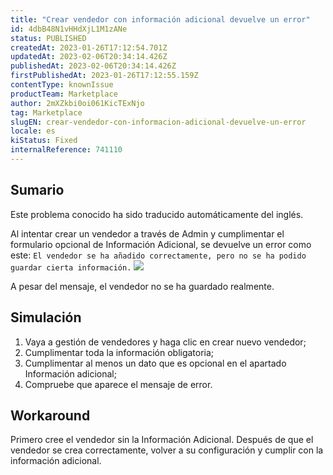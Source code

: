 ```yaml
---
title: "Crear vendedor con información adicional devuelve un error"
id: 4dbB48N1vHHdXjL1M1zANe
status: PUBLISHED
createdAt: 2023-01-26T17:12:54.701Z
updatedAt: 2023-02-06T20:34:14.426Z
publishedAt: 2023-02-06T20:34:14.426Z
firstPublishedAt: 2023-01-26T17:12:55.159Z
contentType: knownIssue
productTeam: Marketplace
author: 2mXZkbi0oi061KicTExNjo
tag: Marketplace
slugEN: crear-vendedor-con-informacion-adicional-devuelve-un-error
locale: es
kiStatus: Fixed
internalReference: 741110
---
```


## Sumario

<div class="alert alert-info">
  <p>Este problema conocido ha sido traducido automáticamente del inglés.</p>
</div>



Al intentar crear un vendedor a través de Admin y cumplimentar el formulario opcional de Información Adicional, se devuelve un error como este:
`El vendedor se ha añadido correctamente, pero no se ha podido guardar cierta información.`
 ![](https://vtexhelp.zendesk.com/attachments/token/FYe7irRht0psXP4PwkEH7fm05/?name=image.png)

A pesar del mensaje, el vendedor no se ha guardado realmente.


##

## Simulación



1. Vaya a gestión de vendedores y haga clic en crear nuevo vendedor;
2. Cumplimentar toda la información obligatoria;
3. Cumplimentar al menos un dato que es opcional en el apartado Información adicional;
4. Compruebe que aparece el mensaje de error.



## Workaround


Primero cree el vendedor sin la Información Adicional.
Después de que el vendedor se crea correctamente, volver a su configuración y cumplir con la información adicional.





